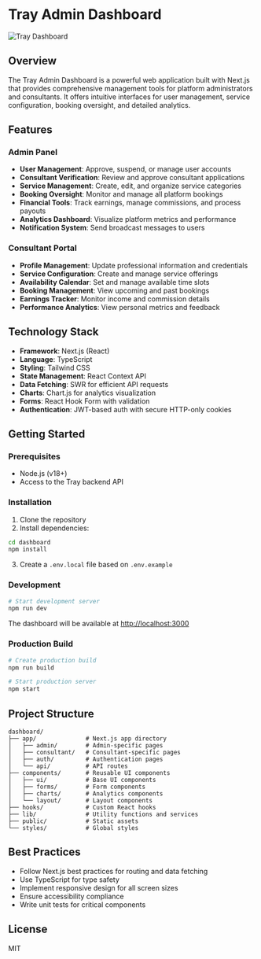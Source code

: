 # Tray Admin Dashboard

![Tray Dashboard](https://via.placeholder.com/800x400?text=Tray+Admin+Dashboard)

## Overview

The Tray Admin Dashboard is a powerful web application built with Next.js that provides comprehensive management tools for platform administrators and consultants. It offers intuitive interfaces for user management, service configuration, booking oversight, and detailed analytics.

## Features

### Admin Panel
- **User Management**: Approve, suspend, or manage user accounts
- **Consultant Verification**: Review and approve consultant applications
- **Service Management**: Create, edit, and organize service categories
- **Booking Oversight**: Monitor and manage all platform bookings
- **Financial Tools**: Track earnings, manage commissions, and process payouts
- **Analytics Dashboard**: Visualize platform metrics and performance
- **Notification System**: Send broadcast messages to users

### Consultant Portal
- **Profile Management**: Update professional information and credentials
- **Service Configuration**: Create and manage service offerings
- **Availability Calendar**: Set and manage available time slots
- **Booking Management**: View upcoming and past bookings
- **Earnings Tracker**: Monitor income and commission details
- **Performance Analytics**: View personal metrics and feedback

## Technology Stack

- **Framework**: Next.js (React)
- **Language**: TypeScript
- **Styling**: Tailwind CSS
- **State Management**: React Context API
- **Data Fetching**: SWR for efficient API requests
- **Charts**: Chart.js for analytics visualization
- **Forms**: React Hook Form with validation
- **Authentication**: JWT-based auth with secure HTTP-only cookies

## Getting Started

### Prerequisites
- Node.js (v18+)
- Access to the Tray backend API

### Installation

1. Clone the repository
2. Install dependencies:

```bash
cd dashboard
npm install
```

3. Create a `.env.local` file based on `.env.example`

### Development

```bash
# Start development server
npm run dev
```

The dashboard will be available at [http://localhost:3000](http://localhost:3000)

### Production Build

```bash
# Create production build
npm run build

# Start production server
npm start
```

## Project Structure

```
dashboard/
├── app/              # Next.js app directory
│   ├── admin/        # Admin-specific pages
│   ├── consultant/   # Consultant-specific pages
│   ├── auth/         # Authentication pages
│   └── api/          # API routes
├── components/       # Reusable UI components
│   ├── ui/           # Base UI components
│   ├── forms/        # Form components
│   ├── charts/       # Analytics components
│   └── layout/       # Layout components
├── hooks/            # Custom React hooks
├── lib/              # Utility functions and services
├── public/           # Static assets
└── styles/           # Global styles
```

## Best Practices

- Follow Next.js best practices for routing and data fetching
- Use TypeScript for type safety
- Implement responsive design for all screen sizes
- Ensure accessibility compliance
- Write unit tests for critical components

## License

MIT